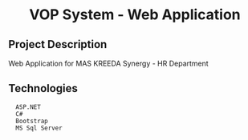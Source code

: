 <h1 align="center"> VOP System - Web Application </h1>

## Project Description
Web Application for MAS KREEDA Synergy - HR Department

## Technologies
```
  ASP.NET
  C#
  Bootstrap
  MS Sql Server
```
